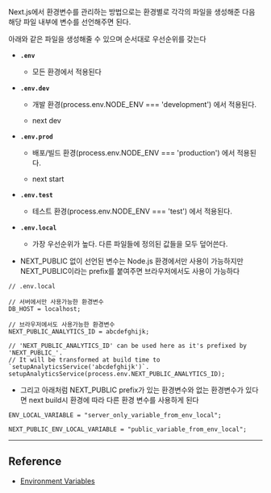 Next.js에서 환경변수를 관리하는 방법으로는 환경별로 각각의 파일을 생성해준 다음 해당 파일 내부에 변수를 선언해주면 된다.

아래와 같은 파일을 생성해줄 수 있으며 순서대로 우선순위를 갖는다

- **`.env`**

  - 모든 환경에서 적용된다

- **`.env.dev`**

  - 개발 환경(process.env.NODE_ENV === 'development') 에서 적용된다.

  - next dev

- **`.env.prod`**

  - 배포/빌드 환경(process.env.NODE_ENV === 'production') 에서 적용된다.

  - next start

- **`.env.test`**

  - 테스트 환경(process.env.NODE_ENV === 'test') 에서 적용된다.

- **`.env.local`**

  - 가장 우선순위가 높다. 다른 파일들에 정의된 값들을 모두 덮어쓴다.

- NEXT_PUBLIC 없이 선언된 변수는 Node.js 환경에서만 사용이 가능하지만 NEXT_PUBLIC이라는 prefix를 붙여주면 브라우저에서도 사용이 가능하다

```tsx
// .env.local

// 서버에서만 사용가능한 환경변수
DB_HOST = localhost;

// 브라우저에서도 사용가능한 환경변수
NEXT_PUBLIC_ANALYTICS_ID = abcdefghijk;

// 'NEXT_PUBLIC_ANALYTICS_ID' can be used here as it's prefixed by 'NEXT_PUBLIC_'.
// It will be transformed at build time to `setupAnalyticsService('abcdefghijk')`.
setupAnalyticsService(process.env.NEXT_PUBLIC_ANALYTICS_ID);
```

- 그리고 아래처럼 NEXT_PUBLIC prefix가 있는 환경변수와 없는 환경변수가 있다면 next build시 환경에 따라 다른 환경 변수를 사용하게 된다

```tsx
ENV_LOCAL_VARIABLE = "server_only_variable_from_env_local";

NEXT_PUBLIC_ENV_LOCAL_VARIABLE = "public_variable_from_env_local";
```

---

## Reference

- [Environment Variables](https://nextjs.org/docs/pages/building-your-application/configuring/environment-variables#default-environment-variables)
